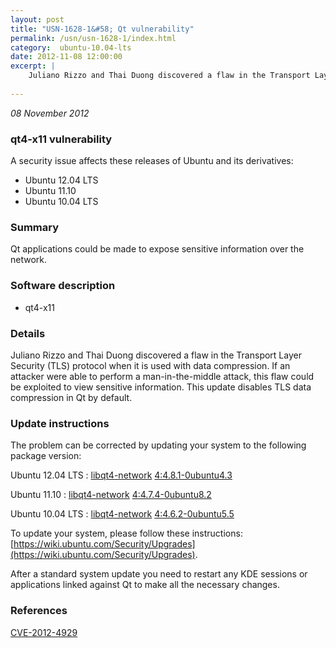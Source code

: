 ```yaml
---
layout: post
title: "USN-1628-1&#58; Qt vulnerability"
permalink: /usn/usn-1628-1/index.html
category:  ubuntu-10.04-lts
date: 2012-11-08 12:00:00
excerpt: |
    Juliano Rizzo and Thai Duong discovered a flaw in the Transport Layer Security (TLS) protocol when it is used with data compression. If an attacker were able to perform a man-in-the-middle attack, this flaw could be exploited to view sensitive information. This update disables TLS data compression in Qt by default. 
    
--- 
```

 
 

*08 November 2012*

### qt4-x11 vulnerability

A security issue affects these releases of Ubuntu and its derivatives:

* Ubuntu 12.04 LTS
* Ubuntu 11.10
* Ubuntu 10.04 LTS

### Summary

Qt applications could be made to expose sensitive information over the network.

### Software description

* qt4-x11 

### Details

Juliano Rizzo and Thai Duong discovered a flaw in the Transport Layer Security (TLS) protocol when it is used with data compression. If an attacker were able to perform a man-in-the-middle attack, this flaw could be exploited to view sensitive information. This update disables TLS data compression in Qt by default. 

### Update instructions

The problem can be corrected by updating your system to the following package version:

Ubuntu 12.04 LTS
 : [libqt4-network](https://launchpad.net/ubuntu/+source/qt4-x11) <span> [4:4.8.1-0ubuntu4.3](https://launchpad.net/ubuntu/+source/qt4-x11/4:4.8.1-0ubuntu4.3) </span> 

Ubuntu 11.10
 : [libqt4-network](https://launchpad.net/ubuntu/+source/qt4-x11) <span> [4:4.7.4-0ubuntu8.2](https://launchpad.net/ubuntu/+source/qt4-x11/4:4.7.4-0ubuntu8.2) </span> 

Ubuntu 10.04 LTS
 : [libqt4-network](https://launchpad.net/ubuntu/+source/qt4-x11) <span> [4:4.6.2-0ubuntu5.5](https://launchpad.net/ubuntu/+source/qt4-x11/4:4.6.2-0ubuntu5.5) </span> 

To update your system, please follow these instructions: [https://wiki.ubuntu.com/Security/Upgrades](https://wiki.ubuntu.com/Security/Upgrades).

After a standard system update you need to restart any KDE sessions or applications linked against Qt to make all the necessary changes. 

### References

 
 [CVE-2012-4929](http://people.ubuntu.com/~ubuntu-security/cve/CVE-2012-4929)
 

